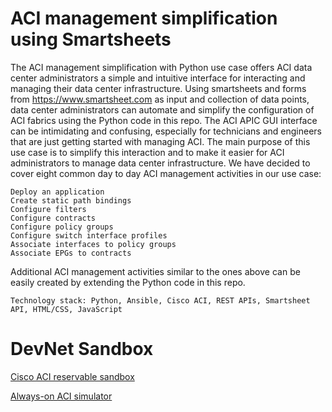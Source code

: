 # ACI management simplification using Smartsheets

The ACI management simplification with Python use case offers ACI data center administrators a simple and intuitive interface for interacting and managing their data center infrastructure. Using smartsheets and forms from https://www.smartsheet.com as input and collection of data points, data center administrators can automate and simplify the configuration of ACI fabrics using the Python code in this repo. The ACI APIC GUI interface can be intimidating and confusing, especially for technicians and engineers that are just getting started with managing ACI. The main purpose of this use case is to simplify this interaction and to make it easier for ACI administrators to manage data center infrastructure. We have decided to cover eight common day to day ACI management activities in our use case:

    Deploy an application
    Create static path bindings
    Configure filters
    Configure contracts
    Configure policy groups
    Configure switch interface profiles
    Associate interfaces to policy groups
    Associate EPGs to contracts

Additional ACI management activities similar to the ones above can be easily created by extending the Python code in this repo.

    Technology stack: Python, Ansible, Cisco ACI, REST APIs, Smartsheet API, HTML/CSS, JavaScript
    
# DevNet Sandbox

[Cisco ACI reservable sandbox](https://devnetsandbox.cisco.com/RM/Diagram/Index/661da090-c16c-4b8c-95db-1194e461964c?diagramType=Topology)

[Always-on ACI simulator](https://devnetsandbox.cisco.com/RM/Diagram/Index/5a229a7c-95d5-4cfd-a651-5ee9bc1b30e2?diagramType=Topology)
